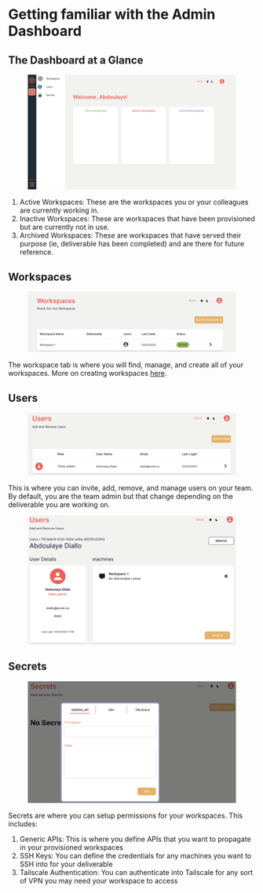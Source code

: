 # Getting familiar with the Admin Dashboard

## The Dashboard at a Glance

<figure><img src=".gitbook/assets/image.png" alt=""><figcaption></figcaption></figure>

1. Active Workspaces: These are the workspaces you or your colleagues are currently working in.&#x20;
2. Inactive Workspaces: These are workspaces that have been provisioned but are currently not in use.
3. Archived Workspaces: These are workspaces that have served their purpose (ie, deliverable has been completed) and are there for future reference.&#x20;

## Workspaces

<figure><img src=".gitbook/assets/image (16).png" alt=""><figcaption></figcaption></figure>

The workspace tab is where you will find, manage, and create all of your workspaces. More on creating workspaces [here](getting-familiar-with-the-admin-dashboard.md#workspaces).

## Users

&#x20;

<figure><img src=".gitbook/assets/image (17).png" alt=""><figcaption></figcaption></figure>

This is where you can invite, add, remove, and manage users on your team. By default, you are the team admin but that change depending on the deliverable you are working on.

<figure><img src=".gitbook/assets/image (18).png" alt=""><figcaption></figcaption></figure>

## Secrets

<figure><img src=".gitbook/assets/image (12).png" alt=""><figcaption></figcaption></figure>

Secrets are where you can setup permissions for your workspaces. This includes:

1. Generic APIs: This is where you define APIs that you want to propagate in your provisioned workspaces
2. SSH Keys: You can define the credentials for any machines you want to SSH into for your deliverable
3. Tailscale Authentication: You can authenticate into Tailscale for any sort of VPN you may need your workspace to access
